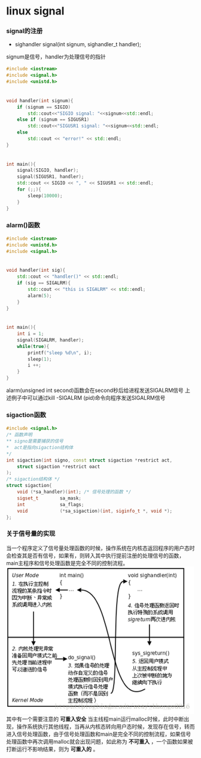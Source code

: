 # linux signal

### signal的注册
* sighandler signal(int signum, sighandler_t handler);

signum是信号，handler为处理信号的指针

```C++
#include <iostream>
#include <signal.h>
#include <unistd.h>


void handler(int signum){
    if (signum == SIGIO)
        std::cout<<"SIGIO signal: "<<signum<<std::endl;
    else if (signum == SIGUSR1)
        std::cout<<"SIGUSR1 signal: "<<signum<<std::endl;
    else
        std::cout << "error!" << std::endl;
}


int main(){
    signal(SIGIO, handler);
    signal(SIGUSR1, handler);
    std::cout << SIGIO << ", " << SIGUSR1 << std::endl;
    for (;;){
        sleep(10000);
    }
}
```

### alarm()函数
```C++
#include <iostream>
#include <unistd.h>
#include <signal.h>


void handler(int sig){
    std::cout << "handler()" << std::endl;
    if (sig == SIGALRM){
        std::cout << "this is SIGALRM" << std::endl;
        alarm(5);
    }
}


int main(){
    int i = 1;
    signal(SIGALRM, handler);
    while(true){
        printf("sleep %d\n", i);
        sleep(1);
        i ++;
    }
}
```
alarm(unsigned int second)函数会在second秒后给进程发送SIGALRM信号
上述例子中可以通过kill -SIGALRM (pid)命令向程序发送SIGALRM信号

### sigaction函数

```C++
#include <signal.h>
/* 函数声明 
** signo是需要捕获的信号
*  act是指向sigaction结构体
*/
int sigaction(int signo, const struct sigaction *restrict act,
    struct sigaction *restrict oact
);
/* sigaction结构体 */
struct sigaction{
    void (*sa_handler)(int); /* 信号处理的函数 */
    sigset_t        sa_mask;
    int             sa_flags;
    void            (*sa_sigaction)(int, siginfo_t *, void *);
};
```

### 关于信号量的实现

当一个程序定义了信号量处理函数的时候，操作系统在内核态返回程序的用户态时会检查其是否有信号，如果有，则转入其中执行提前注册的处理信号的函数，main主程序和信号处理函数是完全不同的控制流程。
![](./linux_signal_pic/1.png)
其中有一个需要注意的 __可重入安全__ 当主线程main运行malloc时候，此时中断出现，操作系统执行其他线程，当再从内核态转向用户态时候，发现存在信号，转而进入信号处理函数，由于信号处理函数和main是完全不同的控制流程，如果信号处理函数中再次调用malloc就会出现问题，如此称为 __不可重入__ ，一个函数如果被打断运行不影响结果，则为 __可重入的__ 。
